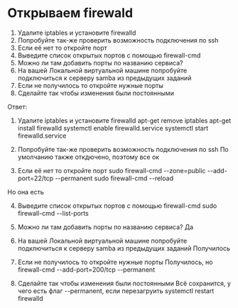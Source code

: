 # Открываем firewald

1. Удалите iptables и установите firewalld
2. Попробуйте так-же проверить возможность подключения по ssh
3. Если её нет то откройте порт
4. Выведите список открытых портов с помощью firewall-cmd
5. Можно ли там добавить порты по названию сервиса?
6. На вашей Локальной виртуальной машине попробуйте подключиться к серверу samba из предыдущих заданий
7. Если не получилось то откройте нужные порты
8. Сделайте так чтобы изменения были постоянными

Ответ:

1. Удалите iptables и установите firewalld
apt-get remove iptables
apt-get install firewalld
systemctl enable firewalld.service
systemctl start firewalld.service

2. Попробуйте так-же проверить возможность подключения по ssh
По умолчанию также откдючено, поэтому все ок

3. Если её нет то откройте порт
sudo firewall-cmd --zone=public --add-port=22/tcp --permanent
sudo firewall-cmd --reload

Но она есть

4. Выведите список открытых портов с помощью firewall-cmd
sudo firewall-cmd --list-ports<br />

5. Можно ли там добавить порты по названию сервиса?
Да

6. На вашей Локальной виртуальной машине попробуйте подключиться к серверу samba из предыдущих заданий
Получилось

7. Если не получилось то откройте нужные порты
Получилось, но firewall-cmd --add-port=200/tcp --permanent

8. Сделайте так чтобы изменения были постоянными
Всё сохранится, у чего есть флаг --permanent, если перезагруить
systemctl restart firewalld

